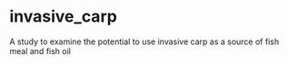 # invasive_carp
A study to examine the potential to use invasive carp as a source of fish meal and fish oil
